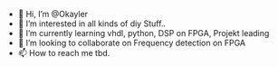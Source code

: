 - 👋 Hi, I’m @Okayler
- 👀 I’m interested in all kinds of diy Stuff.. 
- 🌱 I’m currently learning vhdl, python, DSP on FPGA, Projekt leading
- 💞️ I’m looking to collaborate on Frequency detection on FPGA
- 📫 How to reach me tbd.

<!---
Okayler/Okayler is a ✨ special ✨ repository because its `README.md` (this file) appears on your GitHub profile.
You can click the Preview link to take a look at your changes.
--->
